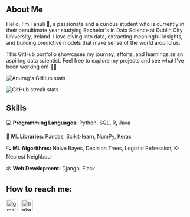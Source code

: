 ## About Me

Hello, I'm Tanuli 👋, a passionate and a curious student who is currently in their penultimate year studying Bachelor's in Data Science at Dublin City University, Ireland. I love diving into data, extracting meaningful insights, and building predictive models that make sense of the world around us.

This GitHub portfolio showcases my journey, efforts, and learnings as an aspiring data scientist. Feel free to explore my projects and see what I've been working on! 🧚‍♀️

<!-- ### What you'll find here:  
📂 Projects showcasing my skills in Python, machine learning, and web development.  
🔍 Explorations into sentiment analysis, deepfakes, and generative AI.  
✨ A mix of practical implementations and experiments reflecting my curiosity and creativity.  -->



![Anurag's GitHub stats](https://github-readme-stats.vercel.app/api?username=tanuu1011\&rank_icon=github&show_icons=true)

![GitHub streak stats](https://streak-stats.demolab.com/?user=tanuu1011) 

<!-- [![GitHub Streak](https://streak-stats.demolab.com/?user=tanuu1011)](https://git.io/streak-stats)  -->


## Skills
💻 **Programming Languages:** Python, SQL, R, Java     

📖 **ML Libraries:** Pandas, Scikit-learn, NumPy, Keras    

🔍 **ML Algorithms:** Naive Bayes, Decision Trees, Logistic Refression, K-Nearest Neighbour 

🕸️ **Web Development:** Django, Flask


## How to reach me:

[<img src='https://upload.wikimedia.org/wikipedia/commons/7/7e/Gmail_icon_%282020%29.svg' alt='gmail' height='30'>](mailto:tanuli.dinethma@gmail.com)  &nbsp; [<img src='https://upload.wikimedia.org/wikipedia/commons/0/01/LinkedIn_Logo.svg' alt='linkedin' height='30'>](https://www.linkedin.com/in/tanuliliyanage/)



<!-- ## How to reach me:

[<img src='https://cdn.jsdelivr.net/npm/simple-icons@3.0.1/icons/gmail.svg' alt='gmail' height='30'>](mailto:tanuli.dinethma@gmail.com)  &nbsp; [<img src='https://cdn.jsdelivr.net/npm/simple-icons@3.0.1/icons/linkedin.svg' alt='linkedin' height='30'>](https://www.linkedin.com/in/https://www.linkedin.com/in/tanuliliyanage//) -->
